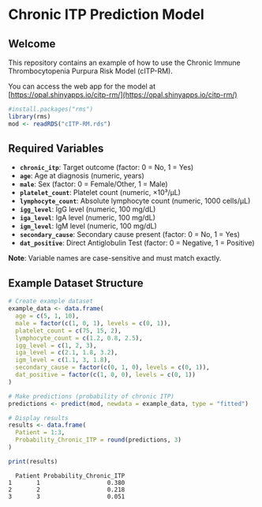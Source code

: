 # Chronic ITP Prediction Model


## Welcome

This repository contains an example of how to use the Chronic Immune
Thrombocytopenia Purpura Risk Model (cITP-RM).

You can access the web app for the model at [https://opal.shinyapps.io/citp-rm/](https://opal.shinyapps.io/citp-rm/)

``` r
#install.packages("rms")
library(rms)
mod <- readRDS("cITP-RM.rds")
```

## Required Variables

-   **`chronic_itp`**: Target outcome (factor: 0 = No, 1 = Yes)
-   **`age`**: Age at diagnosis (numeric, years)
-   **`male`**: Sex (factor: 0 = Female/Other, 1 = Male)
-   **`platelet_count`**: Platelet count (numeric, ×10³/μL)
-   **`lymphocyte_count`**: Absolute lymphocyte count (numeric, 1000
    cells/μL)
-   **`igg_level`**: IgG level (numeric, 100 mg/dL)
-   **`iga_level`**: IgA level (numeric, 100 mg/dL)
-   **`igm_level`**: IgM level (numeric, 100 mg/dL)
-   **`secondary_cause`**: Secondary cause present (factor: 0 = No, 1 =
    Yes)
-   **`dat_positive`**: Direct Antiglobulin Test (factor: 0 = Negative,
    1 = Positive)

**Note**: Variable names are case-sensitive and must match exactly.

## Example Dataset Structure

``` r
# Create example dataset
example_data <- data.frame(
  age = c(5, 1, 10),
  male = factor(c(1, 0, 1), levels = c(0, 1)),
  platelet_count = c(75, 15, 2),
  lymphocyte_count = c(1.2, 0.8, 2.5),
  igg_level = c(1, 2, 3),
  iga_level = c(2.1, 1.8, 3.2),
  igm_level = c(1.1, 3, 1.8),
  secondary_cause = factor(c(0, 1, 0), levels = c(0, 1)),
  dat_positive = factor(c(1, 0, 0), levels = c(0, 1))
)

# Make predictions (probability of chronic ITP)
predictions <- predict(mod, newdata = example_data, type = "fitted")

# Display results
results <- data.frame(
  Patient = 1:3,
  Probability_Chronic_ITP = round(predictions, 3)
)

print(results)
```

      Patient Probability_Chronic_ITP
    1       1                   0.380
    2       2                   0.218
    3       3                   0.051


